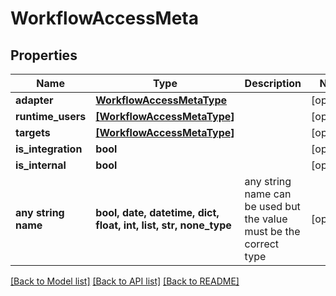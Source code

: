 # WorkflowAccessMeta


## Properties
Name | Type | Description | Notes
------------ | ------------- | ------------- | -------------
**adapter** | [**WorkflowAccessMetaType**](WorkflowAccessMetaType.md) |  | [optional] 
**runtime_users** | [**[WorkflowAccessMetaType]**](WorkflowAccessMetaType.md) |  | [optional] 
**targets** | [**[WorkflowAccessMetaType]**](WorkflowAccessMetaType.md) |  | [optional] 
**is_integration** | **bool** |  | [optional] 
**is_internal** | **bool** |  | [optional] 
**any string name** | **bool, date, datetime, dict, float, int, list, str, none_type** | any string name can be used but the value must be the correct type | [optional]

[[Back to Model list]](../README.md#documentation-for-models) [[Back to API list]](../README.md#documentation-for-api-endpoints) [[Back to README]](../README.md)


